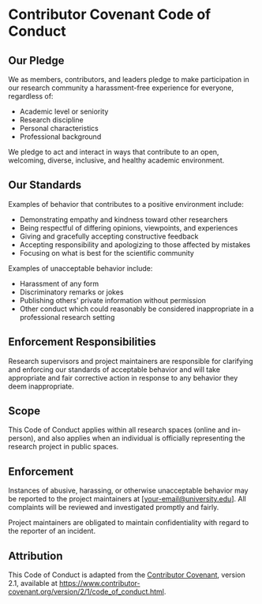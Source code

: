 # Contributor Covenant Code of Conduct

## Our Pledge

We as members, contributors, and leaders pledge to make participation in our research community a harassment-free experience for everyone, regardless of:

- Academic level or seniority
- Research discipline
- Personal characteristics
- Professional background

We pledge to act and interact in ways that contribute to an open, welcoming, diverse, inclusive, and healthy academic environment.

## Our Standards

Examples of behavior that contributes to a positive environment include:

- Demonstrating empathy and kindness toward other researchers
- Being respectful of differing opinions, viewpoints, and experiences
- Giving and gracefully accepting constructive feedback
- Accepting responsibility and apologizing to those affected by mistakes
- Focusing on what is best for the scientific community

Examples of unacceptable behavior include:

- Harassment of any form
- Discriminatory remarks or jokes
- Publishing others' private information without permission
- Other conduct which could reasonably be considered inappropriate in a professional research setting

## Enforcement Responsibilities

Research supervisors and project maintainers are responsible for clarifying and enforcing our standards of acceptable behavior and will take appropriate and fair corrective action in response to any behavior they deem inappropriate.

## Scope

This Code of Conduct applies within all research spaces (online and in-person), and also applies when an individual is officially representing the research project in public spaces.

## Enforcement

Instances of abusive, harassing, or otherwise unacceptable behavior may be reported to the project maintainers at [your-email@university.edu]. All complaints will be reviewed and investigated promptly and fairly.

Project maintainers are obligated to maintain confidentiality with regard to the reporter of an incident.

## Attribution

This Code of Conduct is adapted from the [Contributor Covenant][homepage],
version 2.1, available at
https://www.contributor-covenant.org/version/2/1/code_of_conduct.html.

[homepage]: https://www.contributor-covenant.org
